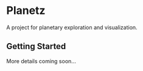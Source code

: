 # Planetz

A project for planetary exploration and visualization.

## Getting Started

More details coming soon... 